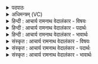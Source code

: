 <details><summary>पदपाठः</summary>

सः꣢। नः꣣। मित्रमहः। मित्र। महः। त्व꣢म्। अ꣡ग्ने꣢꣯। शु꣣क्रे꣡ण꣢। शो꣣चि꣡षा꣢। दे꣣वैः꣢। आ। स꣣त्सि। बर्हि꣡षि꣢। १७१३।
</details>

<details><summary>अधिमन्त्रम् (VC)</summary>

- अग्निः
- विरूप आङ्गिरसः
- गायत्री
- षड्जः
</details>

<details><summary>हिन्दी : आचार्य रामनाथ वेदालंकार - विषयः</summary>

अब परमेश्वर से प्रार्थना करते हैं।
</details>

<details><summary>हिन्दी : आचार्य रामनाथ वेदालंकार - पदार्थः</summary>

पदार्थान्वयभाषाः -  (मित्रमहः) जिसका तेज हमारा मित्र बनता है ऐसे,हे (अग्ने) अग्रनायक परमेश ! (सः) वह (नः) हमारे सखा (त्वम्) आप जगदीश (शुक्रेण) पवित्र (शोचिषा) ज्योति के साथ और (देवैः) दिव्य गुणों के साथ (बर्हिषि) हमारे हृदयान्तरिक्ष में (आ सत्सि) आकर बैठो ॥३॥
</details>

<details><summary>हिन्दी : आचार्य रामनाथ वेदालंकार - भावार्थः</summary>

भावार्थभाषाः -  परमात्मा की उपासना से मनुष्य प्रकाश को और दिव्य गुणों को प्राप्त कर सकते हैं ॥३॥
</details>

<details><summary>संस्कृत : आचार्य रामनाथ वेदालंकार - विषयः</summary>

अथ परमेश्वरं प्रार्थयते।
</details>

<details><summary>संस्कृत : आचार्य रामनाथ वेदालंकार - पदार्थः</summary>

पदार्थान्वयभाषाः -  (मित्रमहः) मित्रं मित्रभूतं महः तेजो यस्य तादृश,हे (अग्ने) अग्रनायक परमेश ! (सः) असौ (नः) अस्मत्सखा (त्वम्) जगदीश्वरः (शुक्रेण) पवित्रेण (शोचिषा) ज्योतिषा (देवैः) दिव्यगुणैश्च सह (बर्हिषि) अस्माकं हृदयान्तरिक्षे (आ सत्सि) आसीद ॥३॥
</details>

<details><summary>संस्कृत : आचार्य रामनाथ वेदालंकार - भावार्थः</summary>

भावार्थभाषाः -  परमात्मोपासनया जना दिव्यं पवित्रं प्रकाशं दिव्यगुणांश्च प्राप्तुं शक्नुवन्ति ॥३॥
</details>